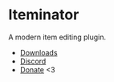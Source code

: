 # Iteminator
A modern item editing plugin.

* [Downloads](https://github.com/TehBrian/Iteminator/releases/latest)
* [Discord](https://chat.tehbrian.xyz)
* [Donate](https://github.com/sponsors/TehBrian) <3
